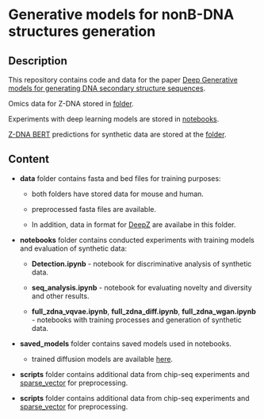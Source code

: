 # Generative models for nonB-DNA structures generation
## Description

This repository contains code and data for the paper [Deep Generative models for generating DNA secondary structure sequences](https://github.com/powidla/Secondary-structures-generation).

Omics data for Z-DNA stored in [folder](https://github.com/powidla/Secondary-structures-generation/tree/main/data/DeepZ_data/hg19_features/sparse).

Experiments with deep learning models are stored in [notebooks](https://github.com/powidla/Secondary-structures-generation/tree/main/notebooks).

[Z-DNA BERT](https://github.com/mitiau/Z-DNABERT/blob/main/ZDNA-prediction.ipynb) predictions for synthetic data are stored at the [folder](https://github.com/powidla/Secondary-structures-generation/tree/main/zdna_bert).

## Content
- **data** folder contains fasta and bed files for training purposes:
  - both folders have stored data for mouse and human.
    
  - preprocessed fasta files are available.
    
  - In addition, data in format for [DeepZ](https://github.com/Nazar1997/DeepZ) are availabe in this folder.

- **notebooks** folder contains conducted experiments with training models and evaluation of synthetic data: 

  - **Detection.ipynb** - notebook for discriminative analysis of synthetic data.
    
  - **seq_analysis.ipynb** - notebook for evaluating novelty and diversity and other results.
    
  - **full_zdna_vqvae.ipynb**, **full_zdna_diff.ipynb**, **full_zdna_wgan.ipynb** - notebooks with training processes and generation of synthetic data. 

- **saved_models** folder contains saved models used in notebooks.
    - trained diffusion models are available [here](https://drive.google.com/drive/folders/1VaHR9LZ0GmmAMcQXb8XpEg9NUdo1-JCc?usp=sharing).

- **scripts** folder contains additional data from chip-seq experiments and [sparse_vector](https://github.com/Nazar1997/Sparse_vector/tree/8a8b6292ebae6a111845b35c9d890f2fecd301af) for preprocessing.
   
- **scripts** folder contains additional data from chip-seq experiments and [sparse_vector](https://github.com/Nazar1997/Sparse_vector/tree/8a8b6292ebae6a111845b35c9d890f2fecd301af) for preprocessing.



